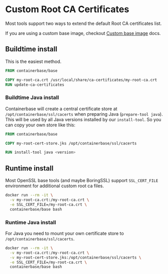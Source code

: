# Custom Root CA Certificates

Most tools support two ways to extend the default Root CA certificates list.

If you are using a custom base image, checkout [Custom base image](./custom-base-image.md) docs.

## Buildtime install

This is the easiest method.

```Dockerfile
FROM containerbase/base

COPY my-root-ca.crt /usr/local/share/ca-certificates/my-root-ca.crt
RUN update-ca-certificates
```

### Buildtime Java install

Containerbase will create a central certificate store at `/opt/containerbase/ssl/cacerts` when preparing Java (`prepare-tool java`).
This will be used by all Java versions installed by our `install-tool`.
So you can copy your own store like this:

```Dockerfile
FROM containerbase/base

COPY my-root-cert-store.jks /opt/containerbase/ssl/cacerts

RUN install-tool java <version>
```

## Runtime install

Most OpenSSL base tools (and maybe BoringSSL) support `SSL_CERT_FILE` environment for additional custom root ca files.

```bash
docker run --rm -it \
  -v my-root-ca.crt:/my-root-ca.crt \
  -e SSL_CERT_FILE=/my-root-ca.crt \
  containerbase/base bash
```

### Runtime Java install

For Java you need to mount your own certificate store to `/opt/containerbase/ssl/cacerts`.

```bash
docker run --rm -it \
  -v my-root-ca.crt:/my-root-ca.crt \
  -v my-root-cert-store.jks:/opt/containerbase/ssl/cacerts \
  -e SSL_CERT_FILE=/my-root-ca.crt \
  containerbase/base bash
```
